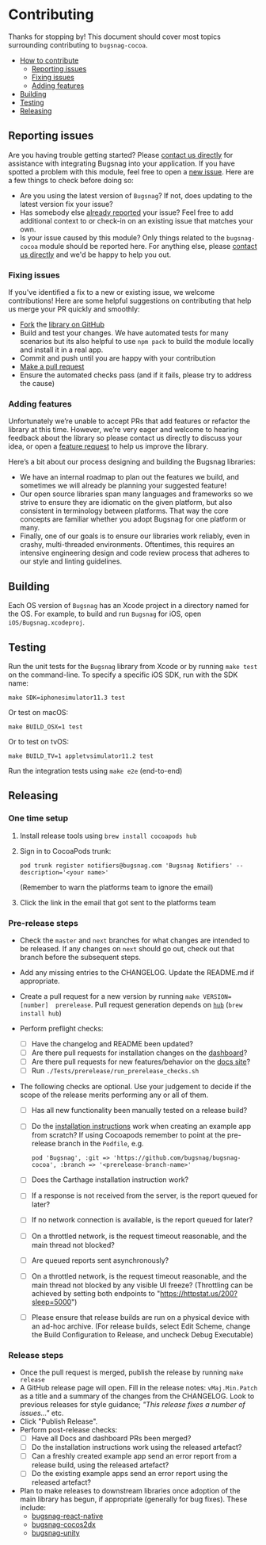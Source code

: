 # Contributing

Thanks for stopping by! This document should cover most topics surrounding contributing to `bugsnag-cocoa`.

* [How to contribute](#how-to-contribute)
  * [Reporting issues](#reporting-issues)
  * [Fixing issues](#fixing-issues)
  * [Adding features](#adding-features)
* [Building](#building)
* [Testing](#testing)
* [Releasing](#releasing)

## Reporting issues

Are you having trouble getting started? Please [contact us directly](mailto:support@bugsnag.com?subject=%5BGitHub%5D%20Cocoa%20-%20having%20trouble%20getting%20started%20with%20Bugsnag&body=Description%3A%0A%0A%28Add%20a%20description%20here%2C%20and%20fill%20in%20your%20environment%20below%3A%29%0A%0A%0AEnvironment%3A%0A%0A%0APaste%20the%20output%20of%20this%20command%20into%20the%20code%20block%20below%20%28use%20%60npm%20ls%60%20instead%0Aof%20%60yarn%20list%60%20if%20you%20are%20using%20npm%29%3A%0A%0A%60%60%60%0Ayarn%20list%20cocoa%20bugsnag-cocoa%20cocoa-code-push%0A%60%60%60%0A%0A-%20cocoapods%20version%20%28if%20any%29%20%28%60pod%20-v%60%29%3A%0A-%20iOS/Android%20version%28s%29%3A%0A-%20simulator/emulator%20or%20physical%20device%3F%3A%0A-%20debug%20mode%20or%20production%3F%3A%0A%0A-%20%5B%20%5D%20%28iOS%20only%29%20%60%5BBugsnagReactNative%20start%5D%60%20is%20present%20in%20the%0A%20%20%60application%3AdidFinishLaunchingWithOptions%3A%60%20method%20in%20your%20%60AppDelegate%60%0A%20%20class%3F%0A-%20%5B%20%5D%20%28Android%20only%29%20%60BugsnagReactNative.start%28this%29%60%20is%20present%20in%20the%0A%20%20%60onCreate%60%20method%20of%20your%20%60MainApplication%60%20class%3F) 
for assistance with integrating Bugsnag into your application.  If you have 
spotted a problem with this module, feel free to open a 
[new issue](https://github.com/bugsnag/bugsnag-cocoa/issues/new?template=Bug_report.md). 
Here are a few things to check before doing so:

* Are you using the latest version of `Bugsnag`? If not, does updating to the 
  latest version fix your issue?
* Has somebody else [already reported](https://github.com/bugsnag/bugsnag-cocoa/issues?utf8=%E2%9C%93&q=is%3Aissue%20is%3Aopen) 
  your issue? Feel free to add additional context to or check-in on an existing 
  issue that matches your own.
* Is your issue caused by this module? Only things related to the 
  `bugsnag-cocoa` module should be reported here. For anything else, please 
  [contact us directly](mailto:support@bugsnag.com) and we'd be happy to help 
  you out.

### Fixing issues

If you've identified a fix to a new or existing issue, we welcome contributions!
Here are some helpful suggestions on contributing that help us merge your PR 
quickly and smoothly:

* [Fork](https://help.github.com/articles/fork-a-repo) the
  [library on GitHub](https://github.com/bugsnag/bugsnag-cocoa)
* Build and test your changes. We have automated tests for many scenarios but 
  its also helpful to use `npm pack` to build the module locally and install it 
  in a real app.
* Commit and push until you are happy with your contribution
* [Make a pull request](https://help.github.com/articles/using-pull-requests)
* Ensure the automated checks pass (and if it fails, please try to address the 
  cause)

### Adding features

Unfortunately we’re unable to accept PRs that add features or refactor the 
library at this time.  However, we’re very eager and welcome to hearing 
feedback about the library so please contact us directly to discuss your idea, 
or open a [feature request](https://github.com/bugsnag/bugsnag-cocoa/issues/new?template=Feature_request.md) 
to help us improve the library.

Here’s a bit about our process designing and building the Bugsnag libraries:

* We have an internal roadmap to plan out the features we build, and sometimes 
  we will already be planning your suggested feature!
* Our open source libraries span many languages and frameworks so we strive to 
  ensure they are idiomatic on the given platform, but also consistent in 
  terminology between platforms. That way the core concepts are familiar whether 
  you adopt Bugsnag for one platform or many.
* Finally, one of our goals is to ensure our libraries work reliably, even in 
  crashy, multi-threaded environments. Oftentimes, this requires an intensive 
  engineering design and code review process that adheres to our style and 
  linting guidelines.

## Building

Each OS version of `Bugsnag` has an Xcode project in a directory named for the
OS. For example, to build and run `Bugsnag` for iOS, open
`iOS/Bugsnag.xcodeproj`.

## Testing

Run the unit tests for the `Bugsnag` library from Xcode or by running `make
test` on the command-line. To specify a specific iOS SDK, run with the SDK name:

    make SDK=iphonesimulator11.3 test

Or test on macOS:

    make BUILD_OSX=1 test

Or to test on tvOS:

    make BUILD_TV=1 appletvsimulator11.2 test

Run the integration tests using `make e2e` (end-to-end)

## Releasing

### One time setup

1. Install release tools using `brew install cocoapods hub`
2. Sign in to CocoaPods trunk:

   ```
   pod trunk register notifiers@bugsnag.com 'Bugsnag Notifiers' --description='<your name>'
   ```

   (Remember to warn the platforms team to ignore the email)

3. Click the link in the email that got sent to the platforms team

### Pre-release steps

* Check the `master` and `next` branches for what changes are intended to be
  released. If any changes on `next` should go out, check out that branch before
  the subsequent steps.
* Add any missing entries to the CHANGELOG. Update the README.md if appropriate.
* Create a pull request for a new version by running `make VERSION=[number] 
  prerelease`. Pull request generation depends on [`hub`](https://hub.github.com) 
  (`brew install hub`)
* Perform preflight checks:
  - [ ] Have the changelog and README been updated?
  - [ ] Are there pull requests for installation changes on the 
        [dashboard](https://github.com/bugsnag/dashboard-js)?
  - [ ] Are there pull requests for new features/behavior on the 
        [docs site](https://github.com/bugsnag/docs.bugsnag.com)?
  - [ ] Run `./Tests/prerelease/run_prerelease_checks.sh`
  
* The following checks are optional.  Use your judgement to decide if the scope 
  of the release merits performing any or all of them.
  
  - [ ] Has all new functionality been manually tested on a release build?
  - [ ] Do the [installation instructions](https://docs.bugsnag.com/platforms/ios/#installation) 
        work when creating an example app from scratch?  If using Cocoapods 
        remember to point at the pre-release branch in the `Podfile`, e.g.
        
    ```
    pod 'Bugsnag', :git => 'https://github.com/bugsnag/bugsnag-cocoa', :branch => '<prerelease-branch-name>'
    ```
        
  - [ ] Does the Carthage installation instruction work?
  - [ ] If a response is not received from the server, is the report queued for 
        later?
  - [ ] If no network connection is available, is the report queued for later?
  - [ ] On a throttled network, is the request timeout reasonable, and the main 
        thread not blocked?
  - [ ] Are queued reports sent asynchronously?
  - [ ] On a throttled network, is the request timeout reasonable, and the main 
        thread not blocked by any visible UI freeze? (Throttling can be achieved
        by setting both endpoints to "https://httpstat.us/200?sleep=5000")
  - [ ] Please ensure that release builds are run on a physical device with an 
        ad-hoc archive. (For release builds, select Edit Scheme, change the 
        Build Configuration to Release, and uncheck Debug Executable)

### Release steps

* Once the pull request is merged, publish the release by running `make release`
* A GitHub release page will open.  Fill in the release notes: `vMaj.Min.Patch`
  as a title and a summary of the changes from the CHANGELOG.  Look to previous
  releases for style guidance; _"This release fixes a number of issues..."_ etc.
* Click "Publish Release".
* Perform post-release checks:
  - [ ] Have all Docs and dashboard PRs been merged?
  - [ ] Do the installation instructions work using the released artefact?
  - [ ] Can a freshly created example app send an error report from a release 
        build, using the released artefact?
  - [ ] Do the existing example apps send an error report using the released 
        artefact?
* Plan to make releases to downstream libraries once adoption of the main
  library has begun, if appropriate (generally for bug fixes).  These include:
  * [bugsnag-react-native](https://github.com/bugsnag/bugsnag-react-native)
  * [bugsnag-cocos2dx](https://github.com/bugsnag/bugsnag-cocos2dx)
  * [bugsnag-unity](https://github.com/bugsnag/bugsnag-unity)

